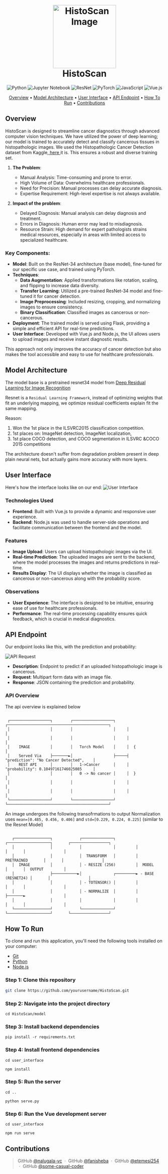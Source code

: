 <h1 align="center">
  <br>
    <img src="./images/histoscan-logo.png" alt="HistoScan Image" width="200">
  <br>
  HistoScan
  <br>
</h1>

<div align="center">
    <img src="https://img.shields.io/badge/Python-3776AB.svg?style=for-the-badge&logo=python&logoColor=white" alt="Python">
    <img src="https://img.shields.io/badge/Jupyter-F37626.svg?style=for-the-badge&logo=jupyter&logoColor=white" alt="Jupyter Notebook">
    <img src="https://img.shields.io/badge/ResNet-0071C5.svg?style=for-the-badge&logo=resnet&logoColor=white" alt="ResNet">
    <img src="https://img.shields.io/badge/PyTorch-EE4C2C.svg?style=for-the-badge&logo=pytorch&logoColor=white" alt="PyTorch">
    <img src="https://img.shields.io/badge/JavaScript-F7DF1E.svg?style=for-the-badge&logo=javascript&logoColor=black" alt="JavaScript">
    <img src="https://img.shields.io/badge/Vue.js-4FC08D.svg?style=for-the-badge&logo=vue.js&logoColor=white" alt="Vue.js">
</div>


<p align="center">
  <a href="#overview">Overview</a> •
  <a href="#model-architecture">Model Architecture</a> •
  <a href="#user-interface">User Interface</a> •
  <a href="#api-endpoint">API Endpoint</a> •
  <a href="#how-to-run">How To Run</a> •
  <a href="#contributions">Contributions</a>
</p>



## Overview

HistoScan is designed to streamline cancer diagnostics through advanced computer vision techniques. We have utilized the power of deep learning; our model is trained to accurately detect and classify cancerous tissues in histopathologic images. We used the Histopathologic Cancer Detection dataset from Kaggle,<a href = "https://www.kaggle.com/competitions/histopathologic-cancer-detection/data"> here </a>it is. This ensures a robust and diverse training set.
1. **The Problem**:
   - Manual Analysis: Time-consuming and prone to error.
   - High Volume of Data: Overwhelms healthcare professionals.
   - Need for Precision: Manual processes can delay accurate diagnosis.
   - Expertise Requirement: High-level expertise is not always available.
   
2. **Impact of the problem**:
   - Delayed Diagnosis: Manual analysis can delay diagnosis and treatment. 
   - Errors in Diagnosis: Human error may lead to misdiagnosis. 
   - Resource Strain: High demand for expert pathologists strains medical resources, especially in areas with limited access to specialized healthcare.
   

### Key Components:
- **Model**: Built on the ResNet-34 architecture (base model), fine-tuned for our specific use case, and trained using PyTorch.
- **Techniques**:
  - **Data Augmentation**: Applied transformations like rotation, scaling, and flipping to increase data diversity.
  - **Transfer Learning**: Utilized a pre-trained ResNet-34 model and fine-tuned it for cancer detection.
  - **Image Preprocessing**: Included resizing, cropping, and normalizing images to ensure consistency.
  - **Binary Classification**: Classified images as cancerous or non-cancerous.
- **Deployment**: The trained model is served using Flask, providing a simple and efficient API for real-time predictions.
- **User Interface**: Developed with Vue.js and Node.js, the UI allows users to upload images and receive instant diagnostic results.

This approach not only improves the accuracy of cancer detection but also makes the tool accessible and easy to use for healthcare professionals.



## Model Architecture

The model base is a pretrained resnet34 model from [Deep Residual Learning for Image Recognition](https://arxiv.org/abs/1512.03385)

Resnet is a `Residual Learning Framework`, instead of optimizing weights that fit an underlying mapping, we optimize residual coefficients explain fit the same mapping.


Reason: 
1. Won the 1st place in the ILSVRC2015 classification competition.
2. 1st places on: ImageNet detection, ImageNet localization,
3. 1st place COCO detection, and COCO segmentation in ILSVRC &COCO 2015 competitions


The architecture doesn't suffer from degradation problem present in deep plain neural nets, but actually gains more accuracy with more layers.


## User Interface

Here's how the interface looks like on our end:
![User Interface](./images/interface.jpg)

### Technologies Used
- **Frontend**: Built with Vue.js to provide a dynamic and responsive user experience.
- **Backend**: Node.js was used to handle server-side operations and facilitate communication between the frontend and the model.

### Features
- **Image Upload**: Users can upload histopathologic images via the UI.
- **Real-time Prediction**: The uploaded images are sent to the backend, where the model processes the images and returns predictions in real-time.
- **Results Display**: The UI displays whether the image is classified as cancerous or non-cancerous along with the probability score.

### Observations
- **User Experience**: The interface is designed to be intuitive, ensuring ease of use for healthcare professionals.
- **Performance**: The real-time processing capability ensures quick feedback, which is crucial in medical diagnostics.


## API Endpoint

Our endpoint looks like this, with the prediction and probability:

![API Request](./images/api_request.jpg)

- **Description**: Endpoint to predict if an uploaded histopathologic image is cancerous.
- **Request**: Multipart form data with an image file.
- **Response**: JSON containing the prediction and probability.

### API Overview

The api overview is explained below

```text
                                                                                                                                                                                                                                                                                                                     
 ┌──────────────────┐        ┌──────────────────┐     ┌─────────────────────────────────────────────┐                            
 │                  │        │                  │     │                                             │                            
 │                  │        │                  │     │                                             │                            
 │    IMAGE         │        │   Torch Model    │     │  {                                          │                            
 │    Served Via    ├───────►│                  ├─────┤      "prediction": "No Cancer Detected",    │                            
 │    REST API      │        │   1->Cancer      │     │      "probability": 0.10497161746025085     │                            
 │                  │        │   0 -> No cancer │     │  }                                          │                            
 │                  │        │                  │     │                                             │                            
 │                  │        │                  │     │                                             │                            
 └──────────────────┘        └──────────────────┘     └─────────────────────────────────────────────┘                                 
```


An image undergoes the following transofrmations to output
Normalization uses `mean=[0.485, 0.456, 0.406]` and `std=[0.229, 0.224, 0.225]` (similar to the Resnet Model)

```text
                                                                                                               
   ┌────────────────┐            ┌──────────────┐         ┌───────────────────┐       ┌─────────────────┐        
   │                │            │              │         │                   │       │                 │        
   │                │            │  TRANSFORM   │         │  PRETRAINED       │       │                 │        
   │  IMAGE         │            │ - RESIZE (256)         │  MODEL            │       │  OUTPUT         │        
   │                ├───────────►│              ┌─────────► - BASE (RESNET24) │       │                 │        
   │                │            │ - TOTENSOR() │         │                   │       │                 │        
   │                │            │ - NORMALIZE  │         │                   ├───────►                 │        
   │                │            │              │         │                   │       │                 │        
   └────────────────┘            └──────────────┘         └───────────────────┘       └─────────────────┘            
```


## How To Run

To clone and run this application, you'll need the following tools installed on your computer:
- [Git](https://git-scm.com)
- [Python](https://www.python.org/)
- [Node.js](https://nodejs.org/)

### Step 1: Clone this repository
```bash
git clone https://github.com/yourusername/HistoScan.git
```
### Step 2: Navigate into the project directory
```
cd HistoScan/model
```
### Step 3: Install backend dependencies
```
pip install -r requirements.txt
```
### Step 4: Install frontend dependencies
```
cd user_interface
```
```
npm install
```
### Step 5: Run the server
```
cd ..
```
```
python serve.py
```
### Step 6: Run the Vue development server
```
cd user_interface
```
```
npm run serve
```



## Contributions


> GitHub [@nalugala-vc](https://github.com/nalugala-vc) &nbsp;&middot;&nbsp;
> GitHub [@fanisheba](https://github.com/nerdistry) &nbsp;&middot;&nbsp;
> GitHub [@etemesi254](https://github.com/etemesi254) &nbsp;&middot;&nbsp;
> GitHub [@some-casual-coder](https://github.com/some-casual-coder) &nbsp;





